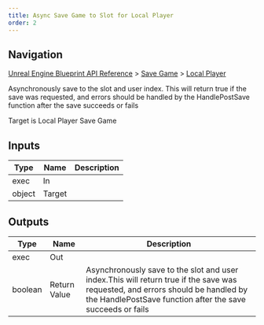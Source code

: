 ```yaml
---
title: Async Save Game to Slot for Local Player
order: 2
---
```

## Navigation

[Unreal Engine Blueprint API Reference](https://dev.epicgames.com/documentation/en-us/unreal-engine/BlueprintAPI) > [Save Game](https://dev.epicgames.com/documentation/en-us/unreal-engine/BlueprintAPI/SaveGame) > [Local Player](https://dev.epicgames.com/documentation/en-us/unreal-engine/BlueprintAPI/SaveGame/LocalPlayer)

Asynchronously save to the slot and user index.
This will return true if the save was requested, and errors should be handled by the HandlePostSave function after the save succeeds or fails

Target is Local Player Save Game

## Inputs

| Type | Name | Description |
| --- | --- | --- |
| exec | In |  |
| object | Target |  |

## Outputs

| Type | Name | Description |
| --- | --- | --- |
| exec | Out |  |
| boolean | Return Value | Asynchronously save to the slot and user index.This will return true if the save was requested, and errors should be handled by the HandlePostSave function after the save succeeds or fails |
